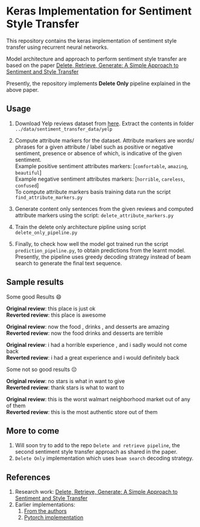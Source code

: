 # Keras Implementation for Sentiment Style Transfer

This repository contains the keras implementation of sentiment style transfer using recurrent neural networks.

Model architecture and approach to perform sentiment style transfer are based on the paper
[Delete, Retrieve, Generate: A Simple Approach to Sentiment and Style Transfer](https://arxiv.org/abs/1804.06437)

Presently, the repository implements **Delete Only** pipeline explained in the above paper.

## Usage
1. Download Yelp reviews dataset from [here](https://github.com/rpryzant/delete_retrieve_generate).
   Extract the contents in folder `../data/sentiment_transfer_data/yelp`

2. Compute attribute markers for the dataset. Attribute markers are words/ phrases for a given attribute / label
   such as positive or negative sentiment, presence or absence of which, is indicative of the given sentiment.      
   Example positive sentiment attributes markers: [`comfortable`, `amazing`, `beautiful`]<br>
   Example negative sentiment attributes markers: [`horrible`, `careless`, `confused`]<br>
   To compute attribute markers basis training data run the script `find_attribute_markers.py`

3. Generate content only sentences from the given reviews and computed attribute markers using the script: `delete_attribute_markers.py`

4. Train the delete only architecture pipline using script `delete_only_pipeline.py`

5. Finally, to check how well the model got trained run the script `prediction_pipeline.py`, to obtain predictions from the learnt model.
   Presently, the pipeline uses greedy decoding strategy instead of beam search to generate the final text sequence.

## Sample results

Some good Results 😄

**Original review**: this place is just ok <br>
**Reverted review**: this place is awesome <br>

**Original review**: now the food , drinks , and desserts are amazing <br>
**Reverted review**: now the food drinks and desserts are terrible <br>

**Original review**: i had a horrible experience , and i sadly would not come back <br>
**Reverted review**: i had a great experience and i would definitely back <br>

Some not so good results 😔

**Original review**: no stars is what in want to give <br>
**Reverted review**: thank stars is what to want to <br>

**Original review**: this is the worst walmart neighborhood market out of any of them <br>
**Reverted review**: this is the most authentic store out of them <br>


## More to come
1. Will soon try to add to the repo `Delete and retrieve pipeline`, the second sentiment style transfer approach as shared in the paper.
2. `Delete Only` implementation which uses `beam search` decoding strategy.

## References
1. Research work: [Delete, Retrieve, Generate: A Simple Approach to Sentiment and Style Transfer](https://arxiv.org/abs/1804.06437)
2. Earlier implementations: 
    1. [From the authors](https://github.com/lijuncen/Sentiment-and-Style-Transfer)
    2. [Pytorch implementation](https://github.com/rpryzant/delete_retrieve_generate)

